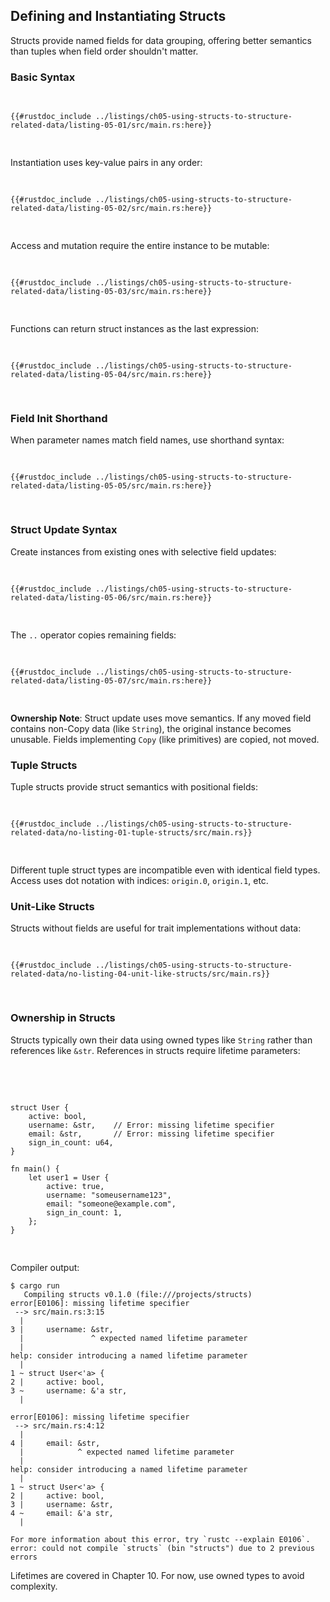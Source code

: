 ## Defining and Instantiating Structs

Structs provide named fields for data grouping, offering better semantics than tuples when field order shouldn't matter.

### Basic Syntax

<Listing number="5-1" file-name="src/main.rs" caption="A `User` struct definition">

```rust,editable
{{#rustdoc_include ../listings/ch05-using-structs-to-structure-related-data/listing-05-01/src/main.rs:here}}
```

</Listing>

Instantiation uses key-value pairs in any order:

<Listing number="5-2" file-name="src/main.rs" caption="Creating an instance of the `User` struct">

```rust,editable
{{#rustdoc_include ../listings/ch05-using-structs-to-structure-related-data/listing-05-02/src/main.rs:here}}
```

</Listing>

Access and mutation require the entire instance to be mutable:

<Listing number="5-3" file-name="src/main.rs" caption="Changing the value in the `email` field of a `User` instance">

```rust,editable
{{#rustdoc_include ../listings/ch05-using-structs-to-structure-related-data/listing-05-03/src/main.rs:here}}
```

</Listing>

Functions can return struct instances as the last expression:

<Listing number="5-4" file-name="src/main.rs" caption="A `build_user` function that takes an email and username and returns a `User` instance">

```rust,editable
{{#rustdoc_include ../listings/ch05-using-structs-to-structure-related-data/listing-05-04/src/main.rs:here}}
```

</Listing>

### Field Init Shorthand

When parameter names match field names, use shorthand syntax:

<Listing number="5-5" file-name="src/main.rs" caption="A `build_user` function that uses field init shorthand because the `username` and `email` parameters have the same name as struct fields">

```rust,editable
{{#rustdoc_include ../listings/ch05-using-structs-to-structure-related-data/listing-05-05/src/main.rs:here}}
```

</Listing>

### Struct Update Syntax

Create instances from existing ones with selective field updates:

<Listing number="5-6" file-name="src/main.rs" caption="Creating a new `User` instance using all but one of the values from `user1`">

```rust,editable
{{#rustdoc_include ../listings/ch05-using-structs-to-structure-related-data/listing-05-06/src/main.rs:here}}
```

</Listing>

The `..` operator copies remaining fields:

<Listing number="5-7" file-name="src/main.rs" caption="Using struct update syntax to set a new `email` value for a `User` instance but to use the rest of the values from `user1`">

```rust,editable
{{#rustdoc_include ../listings/ch05-using-structs-to-structure-related-data/listing-05-07/src/main.rs:here}}
```

</Listing>

**Ownership Note**: Struct update uses move semantics. If any moved field contains non-Copy data (like `String`), the original instance becomes unusable. Fields implementing `Copy` (like primitives) are copied, not moved.

### Tuple Structs

Tuple structs provide struct semantics with positional fields:

<Listing number="05-8" file-name="src/main.rs" caption="Example code in src/main.rs">

```rust,editable
{{#rustdoc_include ../listings/ch05-using-structs-to-structure-related-data/no-listing-01-tuple-structs/src/main.rs}}
```

</Listing>

Different tuple struct types are incompatible even with identical field types. Access uses dot notation with indices: `origin.0`, `origin.1`, etc.

### Unit-Like Structs

Structs without fields are useful for trait implementations without data:

<Listing number="05-8" file-name="src/main.rs" caption="Example code in src/main.rs">

```rust,editable
{{#rustdoc_include ../listings/ch05-using-structs-to-structure-related-data/no-listing-04-unit-like-structs/src/main.rs}}
```

</Listing>

### Ownership in Structs

Structs typically own their data using owned types like `String` rather than references like `&str`. References in structs require lifetime parameters:

<Listing number="05-8" file-name="src/main.rs" caption="Example code in src/main.rs">

<!-- CAN'T EXTRACT SEE https://github.com/rust-lang/mdBook/issues/1127 -->

```rust,editable,ignore,does_not_compile
struct User {
    active: bool,
    username: &str,    // Error: missing lifetime specifier
    email: &str,       // Error: missing lifetime specifier
    sign_in_count: u64,
}

fn main() {
    let user1 = User {
        active: true,
        username: "someusername123",
        email: "someone@example.com",
        sign_in_count: 1,
    };
}
```

</Listing>

Compiler output:

```console
$ cargo run
   Compiling structs v0.1.0 (file:///projects/structs)
error[E0106]: missing lifetime specifier
 --> src/main.rs:3:15
  |
3 |     username: &str,
  |               ^ expected named lifetime parameter
  |
help: consider introducing a named lifetime parameter
  |
1 ~ struct User<'a> {
2 |     active: bool,
3 ~     username: &'a str,
  |

error[E0106]: missing lifetime specifier
 --> src/main.rs:4:12
  |
4 |     email: &str,
  |            ^ expected named lifetime parameter
  |
help: consider introducing a named lifetime parameter
  |
1 ~ struct User<'a> {
2 |     active: bool,
3 |     username: &str,
4 ~     email: &'a str,
  |

For more information about this error, try `rustc --explain E0106`.
error: could not compile `structs` (bin "structs") due to 2 previous errors
```

Lifetimes are covered in Chapter 10. For now, use owned types to avoid complexity.

[tuples]: ch03-02-data-types.html#the-tuple-type
[move]: ch04-01-what-is-ownership.html#variables-and-data-interacting-with-move
[copy]: ch04-01-what-is-ownership.html#stack-only-data-copy
